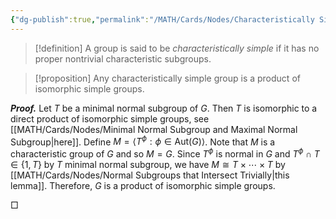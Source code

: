 ```yaml
---
{"dg-publish":true,"permalink":"/MATH/Cards/Nodes/Characteristically Simple/","dgPassFrontmatter":true}
---
```



> [!definition]
> A group is said to be *characteristically simple* if it has no proper nontrivial characteristic subgroups.

> [!proposition]
> Any characteristically simple group is a product of isomorphic simple groups.

**_Proof._**
Let $T$ be a minimal normal subgroup of $G$. Then $T$ is isomorphic to a direct product of isomorphic simple groups, see [[MATH/Cards/Nodes/Minimal Normal Subgroup and Maximal Normal Subgroup\|here]]. Define $M=\langle T^\phi:\phi\in\mathrm{Aut}(G)\rangle$. Note that $M$ is a characteristic group of $G$ and so $M=G$. Since $T^\phi$ is normal in $G$ and $T^\phi\cap T\in\left\{1,T\right\}$ by $T$ minimal normal subgroup, we have $M\cong T\times\cdots\times T$ by [[MATH/Cards/Nodes/Normal Subgroups that Intersect Trivially\|this lemma]]. Therefore, $G$ is a product of isomorphic simple groups.
<p align="left">□</p>